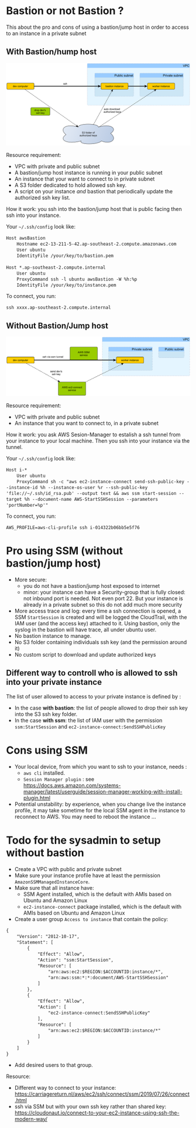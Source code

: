 # Bastion or not Bastion ?

This about the pro and cons of using a bastion/jump host in order to access to an instance in a private subnet

## With Bastion/hump host
![ssh-with-bastion](ssh-with-bastion.png)

Resource requirement:
* VPC with private and public subnet
* A bastion/jump host instance is running in your public subnet
* An instance that your want to connect to in private subnet
* A S3 folder dedicated to hold allowed ssh key. 
* A script on your instance *and* bastion that periodically update the authorized ssh key list. 

How it work: you ssh into the bastion/jump host that is public facing then ssh into your instance. 

Your `~/.ssh/config` look like:
```
Host awsBastion 
    Hostname ec2-13-211-5-42.ap-southeast-2.compute.amazonaws.com
    User ubuntu   
    IdentityFile /your/key/to/bastion.pem

Host *.ap-southeast-2.compute.internal
    User ubuntu
    ProxyCommand ssh -l ubuntu awsBastion -W %h:%p
    IdentityFile /your/key/to/instance.pem
```

To connect, you run:
```
ssh xxxx.ap-southeast-2.compute.internal
```

## Without Bastion/Jump host
![ssh-without-bastion](ssh-without-bastion.png)

Resource requirement:
* VPC with private and public subnet
* An instance that you want to connect to, in a private subnet

How it work: you ask AWS Sesion-Manager to estalish a ssh tunnel from your instance to your local machine. Then you ssh into your instance via the tunnel.

Your `~/.ssh/config` look like:
```
Host i-* 
    User ubuntu
    ProxyCommand sh -c "aws ec2-instance-connect send-ssh-public-key --instance-id %h --instance-os-user %r --ssh-public-key 'file://~/.ssh/id_rsa.pub' --output text && aws ssm start-session --target %h --document-name AWS-StartSSHSession --parameters 'portNumber=%p'"
```

To connect, you run:
```
AWS_PROFILE=aws-cli-profile ssh i-014322b06bb5e5f76
```

# Pro using SSM (without bastion/jump host)
* More secure: 
  * you do not have a bastion/jump host exposed to internet
  * minor: your instance can have a Security-group that is fully closed: not inbound port is needed. Not even port 22. 
  But your instance is already in a private subnet so this do not add much more security
* More access trace and log: every time a ssh connection is opened, a SSM `StartSession` is created and will be logged the CloudTrail, 
  with the IAM user (and the access key) attached to it. Using bastion, only the syslog in the bastion will have trace, all under ubuntu user. 
* No bastion instance to manage. 
* No S3 folder containing individuals ssh key (and the permission around it)
* No custom script to download and update authorized keys

## Different way to controll who is allowed to ssh into your private instance
The list of user allowed to access to your private instance is defined by :
* In the case **with bastion**: the list of people allowed to drop their ssh key into the S3 ssh key folder.
* In the case **with ssm**: the list of IAM user with the permission ```ssm:StartSession``` and ```ec2-instance-connect:SendSSHPublicKey```

# Cons using SSM
* Your local device, from which you want to ssh to your instance, needs : 
  * ```aws cli``` installed.
  * ```Session Manager plugin``` : see https://docs.aws.amazon.com/systems-manager/latest/userguide/session-manager-working-with-install-plugin.html
* Potential unstability: by experience, when you change live the instance profile, it may take sometime for the local SSM agent in the instance to reconnect to AWS. You may need to reboot the instance ...

# Todo for the sysadmin to setup without bastion
* Create a VPC with public and private subnet
* Make sure your instance profile have at least the permission `AmazonSSMManagedInstanceCore`.
* Make sure that all instance have:
    * SSM Agent installed, which is the default with AMIs based on Ubuntu and Amazon Linux
    * `ec2-instance-connect` package installed, which is the default with AMIs based on Ubuntu and Amazon Linux
* Create a user group `Access to instance` that contain the policy:
```
{
    "Version": "2012-10-17",
    "Statement": [
        {
            "Effect": "Allow",
            "Action": "ssm:StartSession",
            "Resource": [
                "arn:aws:ec2:$REGION:$ACCOUNTID:instance/*",
                "arn:aws:ssm:*:*:document/AWS-StartSSHSession"
            ]
        },
        {
            "Effect": "Allow",
            "Action": [
                "ec2-instance-connect:SendSSHPublicKey"
            ],
            "Resource": [
                "arn:aws:ec2:$REGION:$ACCOUNTID:instance/*"
            ]      
        }
    ]
}
```
* Add desired users to that group.



Resource:
* Different way to connect to your instance: https://carriagereturn.nl/aws/ec2/ssh/connect/ssm/2019/07/26/connect.html
* ssh via SSM but with your own ssh key rather than shared key: https://cloudonaut.io/connect-to-your-ec2-instance-using-ssh-the-modern-way/
